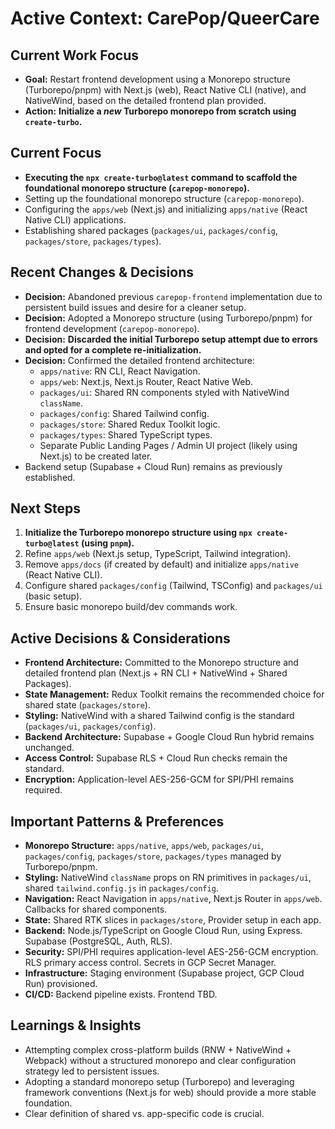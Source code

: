 # Active Context: CarePop/QueerCare

## Current Work Focus

*   **Goal:** Restart frontend development using a Monorepo structure (Turborepo/pnpm) with Next.js (web), React Native CLI (native), and NativeWind, based on the detailed frontend plan provided.
*   **Action:** **Initialize a *new* Turborepo monorepo from scratch using `create-turbo`.**

## Current Focus

*   **Executing the `npx create-turbo@latest` command to scaffold the foundational monorepo structure (`carepop-monorepo`).**
*   Setting up the foundational monorepo structure (`carepop-monorepo`).
*   Configuring the `apps/web` (Next.js) and initializing `apps/native` (React Native CLI) applications.
*   Establishing shared packages (`packages/ui`, `packages/config`, `packages/store`, `packages/types`).

## Recent Changes & Decisions

*   **Decision:** Abandoned previous `carepop-frontend` implementation due to persistent build issues and desire for a cleaner setup.
*   **Decision:** Adopted a Monorepo structure (using Turborepo/pnpm) for frontend development (`carepop-monorepo`).
*   **Decision:** **Discarded the initial Turborepo setup attempt due to errors and opted for a complete re-initialization.**
*   **Decision:** Confirmed the detailed frontend architecture:
    *   `apps/native`: RN CLI, React Navigation.
    *   `apps/web`: Next.js, Next.js Router, React Native Web.
    *   `packages/ui`: Shared RN components styled with NativeWind `className`.
    *   `packages/config`: Shared Tailwind config.
    *   `packages/store`: Shared Redux Toolkit logic.
    *   `packages/types`: Shared TypeScript types.
    *   Separate Public Landing Pages / Admin UI project (likely using Next.js) to be created later.
*   Backend setup (Supabase + Cloud Run) remains as previously established.

## Next Steps

1.  **Initialize the Turborepo monorepo structure using `npx create-turbo@latest` (using `pnpm`).**
2.  Refine `apps/web` (Next.js setup, TypeScript, Tailwind integration).
3.  Remove `apps/docs` (if created by default) and initialize `apps/native` (React Native CLI).
4.  Configure shared `packages/config` (Tailwind, TSConfig) and `packages/ui` (basic setup).
5.  Ensure basic monorepo build/dev commands work.

## Active Decisions & Considerations

*   **Frontend Architecture:** Committed to the Monorepo structure and detailed frontend plan (Next.js + RN CLI + NativeWind + Shared Packages).
*   **State Management:** Redux Toolkit remains the recommended choice for shared state (`packages/store`).
*   **Styling:** NativeWind with a shared Tailwind config is the standard (`packages/ui`, `packages/config`).
*   **Backend Architecture:** Supabase + Google Cloud Run hybrid remains unchanged.
*   **Access Control:** Supabase RLS + Cloud Run checks remain the standard.
*   **Encryption:** Application-level AES-256-GCM for SPI/PHI remains required.

## Important Patterns & Preferences

*   **Monorepo Structure:** `apps/native`, `apps/web`, `packages/ui`, `packages/config`, `packages/store`, `packages/types` managed by Turborepo/pnpm.
*   **Styling:** NativeWind `className` props on RN primitives in `packages/ui`, shared `tailwind.config.js` in `packages/config`.
*   **Navigation:** React Navigation in `apps/native`, Next.js Router in `apps/web`. Callbacks for shared components.
*   **State:** Shared RTK slices in `packages/store`, Provider setup in each app.
*   **Backend:** Node.js/TypeScript on Google Cloud Run, using Express. Supabase (PostgreSQL, Auth, RLS).
*   **Security:** SPI/PHI requires application-level AES-256-GCM encryption. RLS primary access control. Secrets in GCP Secret Manager.
*   **Infrastructure:** Staging environment (Supabase project, GCP Cloud Run) provisioned.
*   **CI/CD:** Backend pipeline exists. Frontend TBD.

## Learnings & Insights

*   Attempting complex cross-platform builds (RNW + NativeWind + Webpack) without a structured monorepo and clear configuration strategy led to persistent issues.
*   Adopting a standard monorepo setup (Turborepo) and leveraging framework conventions (Next.js for web) should provide a more stable foundation.
*   Clear definition of shared vs. app-specific code is crucial.